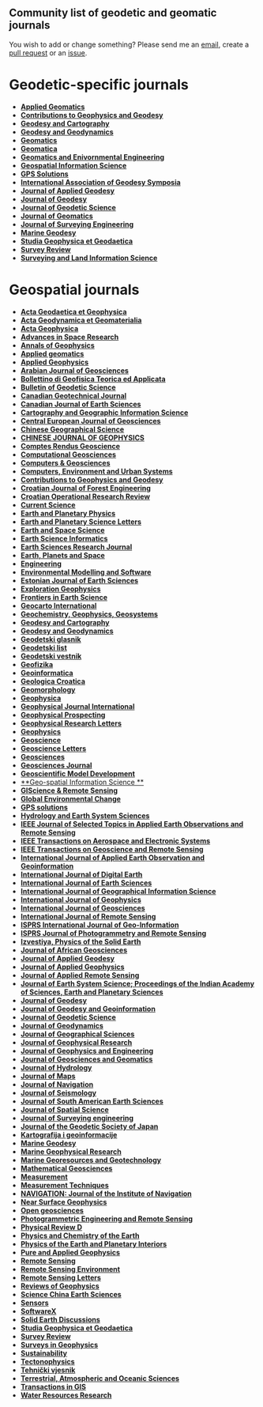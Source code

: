 ##  Community list of geodetic and geomatic journals

You wish to add or change something? Please send me an [email](mailto:mvarga1989@gmail.com), create a [pull request](https://github.com/mvarga1989/Geodetic_and_Geomatics_Journals/pulls) or an [issue](https://github.com/mvarga1989/Geodetic_and_Geomatics_Journals/issues).

#  Geodetic-specific journals
- [**Applied Geomatics**](https://www.springer.com/journal/12518)
- [**Contributions to Geophysics and Geodesy**](https://journal.geo.sav.sk/cgg)
- [**Geodesy and Cartography**](https://journals.vilniustech.lt/index.php/GAC)
- [**Geodesy and Geodynamics**](https://www.sciencedirect.com/journal/geodesy-and-geodynamics)
- [**Geomatics**](https://www.mdpi.com/journal/Geomatics)
- [**Geomatica**](https://cdnsciencepub.com/journal/geomat)
- [**Geomatics and Enivornmental Engineering**](https://www.gaee.agh.edu.pl/index.php/gaee/index)
- [**Geospatial Information Science**](https://www.tandfonline.com/journals/tgsi20)
- [**GPS Solutions**](https://www.springer.com/journal/10291)
- [**International Association of Geodesy Symposia**](https://www.springer.com/series/1345)
- [**Journal of Applied Geodesy**](https://www.degruyter.com/journal/key/jag/html)
- [**Journal of Geodesy**](https://www.springer.com/journal/190)
- [**Journal of Geodetic Science**](https://www.degruyter.com/journal/key/jogs/html)
- [**Journal of Geomatics**](https://isgindia.org/journal-of-geomatics/)
- [**Journal of Surveying Engineering**](https://ascelibrary.org/journal/jsued2)
- [**Marine Geodesy**](https://www.tandfonline.com/toc/umgd20/current)
- [**Studia Geophysica et Geodaetica**](https://www.springer.com/journal/11200)
- [**Survey Review**](https://www.tandfonline.com/toc/ysre20/current)
- [**Surveying and Land Information Science**](https://www.ingentaconnect.com/content/1559-7202)


#  Geospatial journals

- [**Acta Geodaetica et Geophysica**](https://link.springer.com/journal/40328)
- [**Acta Geodynamica et Geomaterialia**](https://www.irsm.cas.cz/index_en.php?page=acta_scope)
- [**Acta Geophysica**](http://link.springer.com/journal/11600)
- [**Advances in Space Research**]()
- [**Annals of Geophysics**](http://www.annalsofgeophysics.eu/index.php/annals/indeks)
- [**Applied geomatics**]()
- [**Applied Geophysics**](http://link.springer.com/journal/11770)
- [**Arabian Journal of Geosciences**](http://www.springer.com/earth+sciences+and+geography/journal/12517/PSE)
- [**Bollettino di Geofisica Teorica ed Applicata**](http://www3.ogs.trieste.it/bgta/about.php)
- [**Bulletin of Geodetic Science**](http://www.scielo.br/revistas/bcg/iaboutj.htm)
- [**Canadian Geotechnical Journal**](http://www.nrcresearchpress.com/journal/cgj)
- [**Canadian Journal of Earth Sciences**](http://www.nrcresearchpress.com/page/cjes/editors)
- [**Cartography and Geographic Information Science**]()
- [**Central European Journal of Geosciences**](https://www.degruyter.com/view/j/geo)
- [**Chinese Geographical Science**]()
- [**CHINESE JOURNAL OF GEOPHYSICS**]()
- [**Comptes Rendus Geoscience**](https://www.journals.elsevier.com/comptes-rendus-geoscience)
- [**Computational Geosciences**](https://link.springer.com/journal/10596)
- [**Computers & Geosciences**](http://www.journals.elsevier.com/computers-and-geosciences/)
- [**Computers, Environment and Urban Systems**](https://www.journals.elsevier.com/computers-environment-and-urban-systems/)
- [**Contributions to Geophysics and Geodesy**](https://www.degruyter.com/view/j/congeo)
- [**Croatian Journal of Forest Engineering**](http://www.crojfe.com/home)
- [**Croatian Operational Research Review**]()
- [**Current Science**](http://www.currentscience.ac.in/index.php)
- [**Earth and Planetary Physics**](http://www.eppcgs.org/)
- [**Earth and Planetary Science Letters**]()
- [**Earth and Space Science**](https://agupubs.onlinelibrary.wiley.com/journal/23335084)
- [**Earth Science Informatics**](https://link.springer.com/journal/12145)
- [**Earth Sciences Research Journal**]()
- [**Earth, Planets and Space**](https://link.springer.com/journal/40623)
- [**Engineering**](https://www.journals.elsevier.com/engineering)
- [**Environmental Modelling and Software**](https://www.journals.elsevier.com/environmental-modelling-and-software)
- [**Estonian Journal of Earth Sciences**]()
- [**Exploration Geophysics**](http://www.publish.csiro.au/eg)
- [**Frontiers in Earth Science**]()
- [**Geocarto International**](http://www.tandfonline.com/action/journalInformation?show=abstractingIndexing&journalCode=tgei20)
- [**Geochemistry, Geophysics, Geosystems**](http://onlinelibrary.wiley.com/journal/10.1002/%28ISSN%291525-2027)
- [**Geodesy and Cartography**](https://www.tandfonline.com/action/journalInformation?journalCode=tgac20)
- [**Geodesy and Geodynamics**](http://www.keaipublishing.com/en/journals/geodesy-and-geodynamics/)
- [**Geodetski glasnik**](http://www.suggsbih.ba/index.htm)
- [**Geodetski list**](http://hrcak.srce.hr/geodetski-list)
- [**Geodetski vestnik**](http://geodetski-vestnik.com/en/)
- [**Geofizika**](http://geofizika-journal.gfz.hr/)
- [**Geoinformatica**](http://link.springer.com/journal/10707)
- [**Geologica Croatica**](http://www.geologia-croatica.hr/ojs/index.php/GC/indeks)
- [**Geomorphology**](http://www.journals.elsevier.com/geomorphology/)
- [**Geophysica**](http://www.geophysica.fi/index.php?action=displaypage&content=editorial_board.html)
- [**Geophysical Journal International**](http://gji.oxfordjournals.org/)
- [**Geophysical Prospecting**]()
- [**Geophysical Research Letters**](https://agupubs.onlinelibrary.wiley.com/journal/19448007)
- [**Geophysics**](https://library.seg.org/journal/gpysa7)
- [**Geoscience**](http://www.mdpi.com/journal/geosciences/indexing)
- [**Geoscience Letters**](http://www.springer.com/earth+sciences+and+geography/journal/40562)
- [**Geosciences**](http://www.mdpi.com/journal/geosciences)
- [**Geosciences Journal**](http://www.springer.com/earth+sciences+and+geography/journal/12303)
- [**Geoscientific Model Development**](https://www.geoscientific-model-development.net/)
- [**Geo-spatial Information Science **](http://www.tandfonline.com/toc/tgsi20/current)
- [**GIScience & Remote Sensing**](http://www.tandfonline.com/loi/tgrs20)
- [**Global Environmental Change**](https://www.journals.elsevier.com/global-environmental-change)
- [**GPS solutions**](https://www.springer.com/earth+sciences+and+geography/geophysics/journal/10291)
- [**Hydrology and Earth System Sciences**](https://www.hydrology-and-earth-system-sciences.net/)
- [**IEEE Journal of Selected Topics in Applied Earth Observations and Remote Sensing**](https://ieeexplore.ieee.org/xpl/aboutJournal.jsp?punumber=4609443)
- [**IEEE Transactions on Aerospace and Electronic Systems**](https://ieeexplore.ieee.org/xpl/aboutJournal.jsp?punumber=7)
- [**IEEE Transactions on Geoscience and Remote Sensing**]()
- [**International Journal of Applied Earth Observation  and Geoinformation**](http://www.journals.elsevier.com/international-journal-of-applied-earth-observation-and-geoinformation/)
- [**International Journal of Digital Earth**](http://www.tandfonline.com/action/journalInformation?show=abstractingIndexing&journalCode=tjde20)
- [**International Journal of Earth Sciences**](http://www.springer.com/earth+sciences+and+geography/geology/journal/531)
- [**International Journal of Geographical  Information Science**](http://www.tandfonline.com/action/journalInformation?show=abstractingIndexing&journalCode=tgis20)
- [**International Journal of Geophysics**](https://www.hindawi.com/journals/ijge/)
- [**International Journal of Geosciences**](http://www.scirp.org/journal/IJG/)
- [**International Journal of Remote Sensing**](http://www.tandfonline.com/loi/tres20)
- [**ISPRS International Journal of Geo-Information**]()
- [**ISPRS Journal of Photogrammetry and Remote Sensing**](http://www.journals.elsevier.com/isprs-journal-of-photogrammetry-and-remote-sensing/)
- [**Izvestiya, Physics of the Solid Earth**](https://www.springer.com/earth+sciences+and+geography/geophysics/journal/11486)
- [**Journal of African Geosciences**](http://www.sciencedirect.com/science/journal/1464343X?sdc=1)
- [**Journal of Applied Geodesy**](https://www.degruyter.com/view/j/jag)
- [**Journal of Applied Geophysics**](https://www.journals.elsevier.com/journal-of-applied-geophysics)
- [**Journal of Applied Remote Sensing**](https://www.spiedigitallibrary.org/journals/journal-of-applied-remote-sensing)
- [**Journal of Earth System Science; Proceedings of the Indian Academy of Sciences, Earth and Planetary Sciences**](https://www.springer.com/earth+sciences+and+geography/journal/12040)
- [**Journal of Geodesy**](http://link.springer.com/journal/190)
- [**Journal of Geodesy and Geoinformation**](http://hkmodergi.org/jgg/index.php/JGG/indeks)
- [**Journal of Geodetic Science**](http://www.degruyter.com/view/j/jogs)
- [**Journal of Geodynamics**]()
- [**Journal of Geographical Sciences**]()
- [**Journal of Geophysical Research**]()
- [**Journal of Geophysics and Engineering**](https://academic.oup.com/jge)
- [**Journal of Geosciences and Geomatics**]()
- [**Journal of Hydrology**](https://www.journals.elsevier.com/journal-of-hydrology)
- [**Journal of Maps**](http://www.tandfonline.com/action/showAxaArticles?journalCode=tjom20)
- [**Journal of Navigation**](https://www.cambridge.org/core/journals/journal-of-navigation/information/abstracting-indexing-services)
- [**Journal of Seismology**](http://www.springer.com/earth+sciences+and+geography/geophysics/journal/10950)
- [**Journal of South American Earth Sciences**](https://www.sciencedirect.com/journal/journal-of-south-american-earth-sciences)
- [**Journal of Spatial Science**](https://www.tandfonline.com/action/journalInformation?show=aimsScope&journalCode=tjss20)
- [**Journal of Surveying engineering**](http://ascelibrary.org/journal/jsued2)
- [**Journal of the Geodetic Society of Japan**]()
- [**Kartografija i geoinformacije**](http://kig.kartografija.hr/index.php/kig)
- [**Marine Geodesy**](http://www.tandfonline.com/action/journalInformation?show=abstractingIndexing&journalCode=umgd20)
- [**Marine Geophysical Research**](https://link.springer.com/journal/11001)
- [**Marine Georesources and Geotechnology**](https://www.tandfonline.com/toc/umgt20/current)
- [**Mathematical Geosciences**](https://www.springer.com/earth+sciences+and+geography/journal/11004/PSE)
- [**Measurement**](https://www.sciencedirect.com/journal/measurement)
- [**Measurement Techniques**](https://www.springer.com/physics/applied+%26+technical+physics/journal/11018)
- [**NAVIGATION: Journal of the Institute of Navigation**](https://www.ion.org/publications/journal.cfm)
- [**Near Surface Geophysics**](http://nsg.eage.org/)
- [**Open geosciences**](http://www.degruyter.com/view/j/geo)
- [**Photogrammetric Engineering and Remote Sensing**](http://www.asprs.org/Photogrammetric-Engineering-and-Remote-Sensing/PE-RS-Journals.html)
- [**Physical Review D**](https://journals.aps.org/prd/about)
- [**Physics and Chemistry of the Earth**](https://www.sciencedirect.com/journal/physics-of-the-earth-and-planetary-interiors)
- [**Physics of the Earth and Planetary Interiors**]()
- [**Pure and Applied Geophysics**](http://link.springer.com/journal/24)
- [**Remote Sensing**](https://www.mdpi.com/journal/remotesensing)
- [**Remote Sensing Environment**](https://www.journals.elsevier.com/remote-sensing-of-environment)
- [**Remote Sensing Letters**](http://www.tandfonline.com/toc/trsl20/current)
- [**Reviews of Geophysics**](http://preview.onlinelibrary.wiley.com/agu/journal/10.1002/%28ISSN%291944-9208/)
- [**Science China Earth Sciences**](https://www.springer.com/earth+sciences+and+geography/journal/11430)
- [**Sensors**](http://www.mdpi.com/journal/sensors)
- [**SoftwareX**]()
- [**Solid Earth Discussions**](https://www.solid-earth.net/volumes.html)
- [**Studia Geophysica et Geodaetica**](http://www.springer.com/earth+sciences+and+geography/geophysics/journal/11200)
- [**Survey Review**](https://www.tandfonline.com/toc/ysre20/current)
- [**Surveys in Geophysics**](http://link.springer.com/journal/10712)
- [**Sustainability**](https://www.mdpi.com/journal/sustainability)
- [**Tectonophysics**](http://www.journals.elsevier.com/tectonophysics/)
- [**Tehnički vjesnik**](http://www.tehnicki-vjesnik.com/web/public/page)
- [**Terrestrial, Atmospheric and Oceanic Sciences**](http://tao.cgu.org.tw/index.php)
- [**Transactions in GIS**](https://onlinelibrary.wiley.com/journal/14679671)
- [**Water Resources Research**]()
